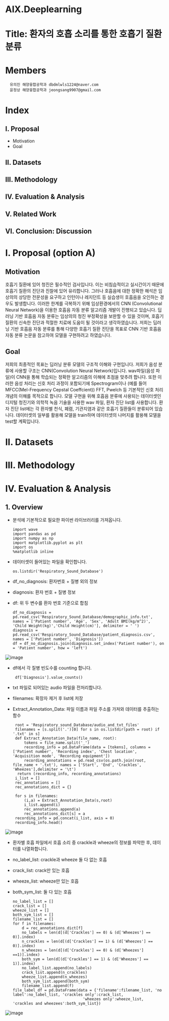 # AIX.Deeplearning
# Title: 환자의 호흡 소리를 통한 호흡기 질환 분류
# Members
      유의진 해양융합공학과 dbdmlwls1224@naver.com
      윤정상 해양융합공학과 jeongsang9907@gmail.com
# Index
## Ⅰ. Proposal
- Motivation
- Goal
## Ⅱ. Datasets
## Ⅲ. Methodology
## Ⅳ. Evaluation & Analysis
## Ⅴ. Related Work
## Ⅵ. Conclusion: Discussion
# Ⅰ. Proposal (option A)
## Motivation
호흡기 질환에 있어 청진은 필수적인 검사입니다. 이는 비침습적이고 실시간이기 때문에 호흡기 질환의 진단과 진찰에 있어 유리합니다. 그러나 호흡음에 대한 정확한 해석은 임상의의 상당한 전문성을 요구하고 인턴이나 레지던트 등 실습생이 호흡음을 오인하는 경우도 발생합니다. 이러한 한계를 극복하기 위해 임상환경에서의 CNN  (Convolutional Neural Network)을 이용한 호흡음 자동 분류 알고리즘 개발이 진행되고 있습니다. 딥러닝 기반 호흡음 자동 분류는 임상의의 청진 부정확성을 보완할 수 있을 것이며, 호흡기 질환의 신속한 진단과 적절한 치료에 도움이 될 것이라고 생각하였습니다. 저희는 딥러닝 기반 호흡음 자동 분류를 통해 다양한 호흡기 질환 진단을 목표로 CNN 기반 호흡음 자동 분류 논문을 참고하여 모델을 구현하려고 하였습니다.
## Goal
저희의 최종적인 목표는 딥러닝 분류 모델의 구조적 이해와 구현입니다. 저희가 음성 분류에 사용할 구조는 CNN(Convolution Neural Network)입니다. wav파일(음성 파일)이 CNN을 통해 학습되는 정확한 알고리즘의 이해에 초점을 맞추려 합니다. 또한 이러한 음성 처리는 신호 처리 과정이 포함되기에 Spectrogram이나 (예를 들어 MFCC(Mel-Frequency Cepstal Coeffcient)) FFT, Pwelch 등 기본적인 신호 처리 개념의 이해를 목적으로 합니다. 모델 구현을 위해 호흡음 분류에 사용되는 데이터셋인 디지털 청진기와 의학적 녹음 기술을 사용한 wav 파일, 환자 진단 list를 사용합니다. 환자 진단 list에는 각 환자별 천식, 폐렴, 기관지염과 같은 호흡기 질환들이 분류되어 있습니다. 데이터셋의 일부를 활용해 모델을 train하며 데이터셋의 나머지를 활용해 모델을 test할 계획입니다.
# Ⅱ. Datasets
# Ⅲ. Methodology
# Ⅳ. Evaluation & Analysis
## 1. Overview
- 분석에 기본적으로 필요한 파이썬 라이브러리를 가져옵니다.
  
      import wave
      import pandas as pd
      import numpy as np
      import matplotlib.pyplot as plt
      import os
      %matplotlib inline
  
- 데이터셋이 들어있는 파일을 확인합니다.

      os.listdir('Respiratory_Sound_Database')

-  df_no_diagnosis: 환자번호 + 질병 외의 정보
-  diagnosis: 환자 번호 + 질병 정보
-  df: 위 두 변수를 환자 번호 기준으로 합침
  
       df_no_diagnosis = pd.read_csv('Respiratory_Sound_Database/demographic_info.txt', names = ['Patient number', 'Age', 'Sex', 'Adult BMI(kg/m^2)', 'Child Weight(kg)','Child Height(cm)'], delimiter = ' ')
       diagnosis = pd.read_csv('Respiratory_Sound_Database/patient_diagnosis.csv', names = ['Patient number', 'Diagnosis'])
       df = df_no_diagnosis.join(diagnosis.set_index('Patient number'), on = 'Patient number', how = 'left')

![image](https://github.com/YUUIJIN/YUUIJIN.github.io/assets/134063047/f1f0911f-6b8f-4e11-94d3-305f98f0c0a2)

- df에서 각 질병 빈도수를 counting 합니다.
  
       df['Diagnosis'].value_counts()

- txt 파일로 되어있는 audio 파일을 전처리합니다.
- filenames: 확장자 제거 후 list에 저장
- Extract_Annotation_Data: 파일 이름과 파일 주소를 가져와 데이터를 추출하는 함수
  
       root = 'Respiratory_sound_Database/audio_and_txt_files'
       filenames = [s.split('.')[0] for s in os.listdir(path = root) if '.txt' in s]
       def Extract_Annotation_Data(file_name, root):
           tokens = file_name.split('_')
           recording_info = pd.DataFrame(data = [tokens], columns = ['Patient number', 'Recording index', 'Chest location', 'Acquisition mode', 'Recording equipment'])
           recording_annotations = pd.read_csv(os.path.join(root, file_name + '.txt'), names = ['Start', 'End', 'Crackles', 'Wheezes'],delimiter = '\t')
        return (recording_info, recording_annotations)
       i_list = []
       rec_annotations = []
       rec_annotations_dict = {}
  
       for s in filenames:
           (i,a) = Extract_Annotation_Data(s,root)
           i_list.append(i)
           rec_annotations.append(a)
           rec_annotations_dict[s] = a
       recording_info = pd.concat(i_list, axis = 0)
       recording_info.head()

![image](https://github.com/YUUIJIN/YUUIJIN.github.io/assets/134063047/bf0ac7cd-094e-44c2-ba39-4e46b21ab196)

- 환자별 호흡 파일에서 호흡 소리 중 crackle과 wheeze의 정보를 파악한 후, 데이터를 나열화합니다.
- no_label_list: crackle과 wheeze 둘 다 없는 호흡
- crack_list: crack만 있는 호흡
- wheeze_list: wheeze만 있는 호흡
- both_sym_list: 둘 다 있는 호흡
  
      no_label_list = []
      crack_list = []
      wheeze_list = []
      both_sym_list = []
      filename_list = []
      for f in filenames:
          d = rec_annotations_dict[f]
          no_labels = len(d[(d['Crackles'] == 0) & (d['Wheezes'] == 0)].index)
          n_crackles = len(d[(d['Crackles'] == 1) & (d['Wheezes'] == 0)].index)
          n_wheezes = len(d[(d['Crackles'] == 0) & (d['Wheezes'] ==1)].index)
          both_sym = len(d[(d['Crackles'] == 1) & (d['Wheezes'] == 1)].index)
          no_label_list.append(no_labels)
          crack_list.append(n_crackles)
          wheeze_list.append(n_wheezes)
          both_sym_list.append(both_sym)
          filename_list.append(f)
      file_label_df = pd.DataFrame(data = {'filename':filename_list, 'no label':no_label_list, 'crackles only':crack_list, 
                                     'wheezes only':wheeze_list, 'crackles and wheezees':both_sym_list})
![image](https://github.com/YUUIJIN/YUUIJIN.github.io/assets/134063047/aa087064-7b09-4471-ae2b-1cde42521e98)
